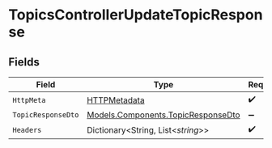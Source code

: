 # TopicsControllerUpdateTopicResponse


## Fields

| Field                                                                             | Type                                                                              | Required                                                                          | Description                                                                       |
| --------------------------------------------------------------------------------- | --------------------------------------------------------------------------------- | --------------------------------------------------------------------------------- | --------------------------------------------------------------------------------- |
| `HttpMeta`                                                                        | [HTTPMetadata](../../Models/Components/HTTPMetadata.md)                           | :heavy_check_mark:                                                                | N/A                                                                               |
| `TopicResponseDto`                                                                | [Models.Components.TopicResponseDto](../../Models/Components/TopicResponseDto.md) | :heavy_minus_sign:                                                                | OK                                                                                |
| `Headers`                                                                         | Dictionary<String, List<*string*>>                                                | :heavy_check_mark:                                                                | N/A                                                                               |